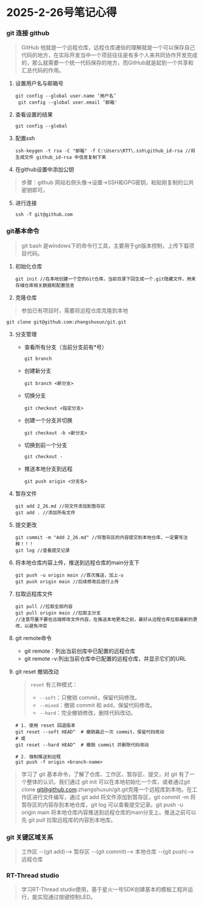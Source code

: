 # 2025-2-26号笔记心得

### git 连接 github
> GitHub 他就是一个远程仓库，远程仓库通俗的理解就是一个可以保存自己代码的地方，在实际开发当中一个项目往往是有多个人来共同协作开发完成的，那么就需要一个统一代码保存的地方，而GitHub就是起到一个共享和汇总代码的作用。

1. 设置用户名与邮箱号
   ```
   git config --global user.name ‘用户名’
	git config --global user.email ‘邮箱'
   ```
2. 查看设置的结果
   ```
   git config --global 
   ```
3. 配置ssh
   ```
   ssh-keygen -t rsa -C "邮箱" -f C:\Users\RTT\.ssh\github_id-rsa //将生成文件 github_id-rsa 中信息复制下来
   ```
4. 在github设置中添加公钥
   
> 步骤：github 网站右侧头像->设置->SSH和GPG密钥，粘贴刚复制的公共密钥即可。

5. 进行连接
   ```
   ssh -T git@github.com
   ```

### git基本命令

> git bash 是windows下的命令行工具，主要用于git版本控制，上传下载项目代码。

1. 初始化仓库
   ```
   git init //在本地创建一个空的Git仓库，当前目录下回生成一个.git隐藏文件，用来存储仓库相关数据和配置信息
   ```

2. 克隆仓库  
> 参加已有项目时，需要将远程仓库克隆到本地
   ```
   git clone git@github.com:zhangshuxun/git.git
   ```

3. 分支管理  
   * 查看所有分支（当前分支前有*号）
      ```
      git branch
      ```
   * 创建新分支
      ```
      git branch <新分支>
      ```
   * 切换分支 
      ```
      git checkout <指定分支>
      ```
   * 创建一个分支并切换
      ```
      git checkout -b <新分支>
      ```
   * 切换到前一个分支
      ```
      git checkout -
      ```
   * 推送本地分支到远程
      ```
      git push origin <分支名>
      ```

4. 暂存文件
   ```
   git add 2_26.md //将文件添加到暂存区
   git add . //添加所有文件
   ```

5. 提交更改
   ```
   git commit -m "Add 2_26.md" //将暂存区的内容提交到本地仓库，一定要写注释！！！
   git log //查看提交记录
   ```

6. 将本地仓库内容上传，推送到远程仓库的main分支下
   ```
   git push -u origin main //首次推送，加上-u
   git push origin main //后续修改后进行上传
   ```

7. 拉取远程库文件
   ```
   git pull //拉取全部内容
   git pull origin main //拉取主分支
   //注意尽量不要在远端修改文件内容，在推送本地更改之前，最好从远程仓库拉取最新的更改，以避免冲突
   ```

8. git remote命令
   * git remote：列出当前创库中已配置的远程仓库
   * git remote -v:列出当前仓库中已配置的远程仓库，并显示它们的URL

9. git reset 撤销改动

   > `reset` 有三种模式：
   >
   > - `--soft`：只撤销 commit，保留代码修改。
   > - `--mixed`：撤销 commit 和 add，保留代码修改。
   > - `--hard`：完全撤销修改，删除代码改动。

   ```
   # 1. 使用 reset 回退版本
   git reset --soft HEAD^  # 撤销最近一次 commit，保留代码改动
   # 或
   git reset --hard HEAD^  # 撤销 commit 并删除代码改动
    
   # 2. 强制推送到远程
   git push -f origin <branch-name>
   ```

   


> 学习了 git 基本命令，了解了仓库、工作区、暂存区、提交，对 git 有了一个整体的认识。我们通过 git init 可以在本地初始化一个库，或者通过git clone git@github.com:zhangshuxun/git.git克隆一个远程库到本地。在工作区进行文件编写，通过 git add 将文件添加到暂存区，git commit -m 将暂存区的内容存到本地仓库，git log 可以查看提交记录。git push -u origin main 将本地仓库内容推送到远程仓库的main分支上。推送之前可以先 git pull 拉取远程库的内容到本地库。

### git 关键区域关系
> 工作区 --(git add)--> 暂存区 --(git commit)--> 本地仓库 --(git push)-->远程仓库

### RT-Thread studio
> 学习RT-Thread studio使用，基于星火一号SDK创建基本的模板工程并运行，能实现通过按键控制LED。  
